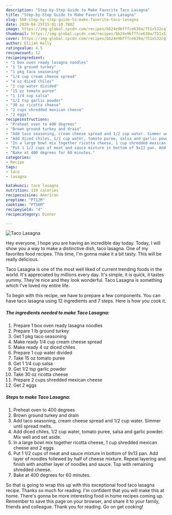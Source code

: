 ```yaml
---
description: "Step-by-Step Guide to Make Favorite Taco Lasagna"
title: "Step-by-Step Guide to Make Favorite Taco Lasagna"
slug: 560-step-by-step-guide-to-make-favorite-taco-lasagna
date: 2020-04-25T15:01:10.780Z
image: https://img-global.cpcdn.com/recipes/bb24e9bfffce639a/751x532cq70/taco-lasagna-recipe-main-photo.jpg
thumbnail: https://img-global.cpcdn.com/recipes/bb24e9bfffce639a/751x532cq70/taco-lasagna-recipe-main-photo.jpg
cover: https://img-global.cpcdn.com/recipes/bb24e9bfffce639a/751x532cq70/taco-lasagna-recipe-main-photo.jpg
author: Elijah Kelly
ratingvalue: 4.5
reviewcount: 12
recipeingredient:
- "1 box oven ready lasagna noodles"
- "1 lb ground turkey"
- "1 pkg taco seasoning"
- "1/4 cup cream cheese spread"
- "4 oz diced chiles"
- "1 cup water divided"
- "15 oz tomato puree"
- "1 1/4 cup salsa"
- "1/2 tsp garlic powder"
- "30 oz ricotta cheese"
- "2 cups shredded mexican cheese"
- "2 eggs"
recipeinstructions:
- "Preheat oven to 400 degrees"
- "Brown ground turkey and drain"
- "Add taco seasoning, cream cheese spread and 1/2 cup water. Simmer until spread melts."
- "Add diced chiles, 1/2 cup water, tomato puree, salsa and garlic powder. Mix well and set aside."
- "In a large bowl mix together ricotta cheese, 1 cup shredded mexican cheese and 2 eggs."
- "Put 1 1/2 cups of meat and sauce mixture in bottom of 9x13 pan. Add layer of noodles follewed by half of cheese mixture. Repeat layering and finish with another layer of noodles and sauce. Top with remaining shredded cheese."
- "Bake at 400 degrees for 60 minutes."
categories:
- Recipe
tags:
- taco
- lasagna

katakunci: taco lasagna 
nutrition: 119 calories
recipecuisine: American
preptime: "PT12M"
cooktime: "PT56M"
recipeyield: "4"
recipecategory: Dinner

---
```



![Taco Lasagna](https://img-global.cpcdn.com/recipes/bb24e9bfffce639a/751x532cq70/taco-lasagna-recipe-main-photo.jpg)

Hey everyone, I hope you are having an incredible day today. Today, I will show you a way to make a distinctive dish, taco lasagna. One of my favorites food recipes. This time, I'm gonna make it a bit tasty. This will be really delicious.



Taco Lasagna is one of the most well liked of current trending foods in the world. It's appreciated by millions every day. It's simple, it is quick, it tastes yummy. They're nice and they look wonderful. Taco Lasagna is something which I've loved my entire life.


To begin with this recipe, we have to prepare a few components. You can have taco lasagna using 12 ingredients and 7 steps. Here is how you cook it.

<!--inarticleads1-->

##### The ingredients needed to make Taco Lasagna:

1. Prepare 1 box oven ready lasagna noodles
1. Prepare 1 lb ground turkey
1. Get 1 pkg taco seasoning
1. Make ready 1/4 cup cream cheese spread
1. Make ready 4 oz diced chiles
1. Prepare 1 cup water divided
1. Take 15 oz tomato puree
1. Get 1 1/4 cup salsa
1. Get 1/2 tsp garlic powder
1. Take 30 oz ricotta cheese
1. Prepare 2 cups shredded mexican cheese
1. Get 2 eggs




<!--inarticleads2-->

##### Steps to make Taco Lasagna:

1. Preheat oven to 400 degrees
1. Brown ground turkey and drain
1. Add taco seasoning, cream cheese spread and 1/2 cup water. Simmer until spread melts.
1. Add diced chiles, 1/2 cup water, tomato puree, salsa and garlic powder. Mix well and set aside.
1. In a large bowl mix together ricotta cheese, 1 cup shredded mexican cheese and 2 eggs.
1. Put 1 1/2 cups of meat and sauce mixture in bottom of 9x13 pan. Add layer of noodles follewed by half of cheese mixture. Repeat layering and finish with another layer of noodles and sauce. Top with remaining shredded cheese.
1. Bake at 400 degrees for 60 minutes.




So that is going to wrap this up with this exceptional food taco lasagna recipe. Thanks so much for reading. I'm confident that you will make this at home. There's gonna be more interesting food in home recipes coming up. Remember to save this page on your browser, and share it to your family, friends and colleague. Thank you for reading. Go on get cooking!
